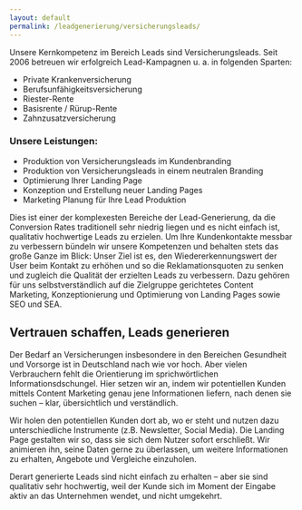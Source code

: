 ```yaml
---
layout: default
permalink: /leadgenerierung/versicherungsleads/
---
```


Unsere Kernkompetenz im Bereich Leads sind Versicherungsleads. Seit 2006 betreuen wir erfolgreich Lead-Kampagnen u. a. in folgenden Sparten:

 * Private Krankenversicherung
 * Berufsunfähigkeitsversicherung
 * Riester-Rente
 * Basisrente / Rürup-Rente
 * Zahnzusatzversicherung

### Unsere Leistungen:
 * Produktion von Versicherungsleads im Kundenbranding
 * Produktion von Versicherungsleads in einem neutralen Branding
 * Optimierung Ihrer Landing Page
 * Konzeption und Erstellung neuer Landing Pages
 * Marketing Planung für Ihre Lead Produktion

Dies ist einer der komplexesten Bereiche der Lead-Generierung, da die Conversion Rates traditionell sehr niedrig liegen und es nicht einfach ist, qualitativ hochwertige Leads zu erzielen. Um Ihre Kundenkontakte messbar zu verbessern bündeln wir unsere Kompetenzen und behalten stets das große Ganze im Blick:
Unser Ziel ist es, den Wiedererkennungswert der User beim Kontakt zu erhöhen und so die Reklamationsquoten zu senken und zugleich die Qualität der erzielten Leads zu verbessern. Dazu gehören für uns selbstverständlich auf die Zielgruppe gerichtetes Content Marketing, Konzeptionierung und Optimierung von Landing Pages sowie SEO und SEA.

## Vertrauen schaffen, Leads generieren
Der Bedarf an Versicherungen insbesondere in den Bereichen Gesundheit und Vorsorge ist in Deutschland nach wie vor hoch. Aber vielen Verbrauchern fehlt die Orientierung im sprichwörtlichen Informationsdschungel. Hier setzen wir an, indem wir potentiellen Kunden mittels Content Marketing genau jene Informationen liefern, nach denen sie suchen – klar, übersichtlich und verständlich.

Wir holen den potentiellen Kunden dort ab, wo er steht und nutzen dazu unterschiedliche Instrumente (z.B. Newsletter, Social Media). Die Landing Page gestalten wir so, dass sie sich dem Nutzer sofort erschließt. Wir animieren ihn, seine Daten gerne zu überlassen, um weitere Informationen zu erhalten, Angebote und Vergleiche einzuholen.

Derart generierte Leads sind nicht einfach zu erhalten – aber sie sind qualitativ sehr hochwertig, weil der Kunde sich im Moment der Eingabe aktiv an das Unternehmen wendet, und nicht umgekehrt.

